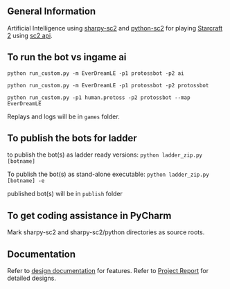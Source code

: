 ## General Information
Artificial Intelligence using [sharpy-sc2](https://github.com/DrInfy/sharpy-sc2/wiki) and [python-sc2](https://github.com/BurnySc2/python-sc2) for playing [Starcraft 2](https://starcraft2.com/en-us/) using [sc2 api](https://github.com/Blizzard/s2client-api).

## To run the bot vs ingame ai
`python run_custom.py -m EverDreamLE -p1 protossbot -p2 ai`

`python run_custom.py -m EverDreamLE -p1 protossbot -p2 protossbot`

`python run_custom.py -p1 human.protoss -p2 protossbot --map EverDreamLE `

Replays and logs will be in `games` folder.

## To publish the bots for ladder
to publish the bot(s) as ladder ready versions:
`python ladder_zip.py [botname]`

To publish the bot(s) as stand-alone executable:
`python ladder_zip.py [botname] -e`

published bot(s) will be in `publish` folder

## To get coding assistance in PyCharm
Mark sharpy-sc2 and sharpy-sc2/python directories as source roots.

## Documentation 
Refer to [design documentation](https://github.com/mengzelyu/FYDP/wiki) for features. Refer to [Project Report](https://github.com/mengzelyu/FYDP/blob/main/Project_Report.pdf) for detailed designs.
